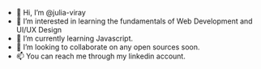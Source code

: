 - 👋 Hi, I’m @julia-viray
- 👀 I’m interested in learning the fundamentals of Web Development and UI/UX Design
- 🌱 I’m currently learning Javascript.
- 💞️ I’m looking to collaborate on any open sources soon.
- 📫 You can reach me through my linkedin account.

<!---
julia-viray/julia-viray is a ✨ special ✨ repository because its `README.md` (this file) appears on your GitHub profile.
You can click the Preview link to take a look at your changes.
--->
